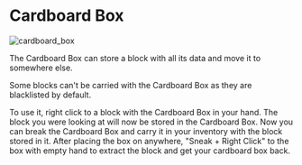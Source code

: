 # Cardboard Box
![cardboard_box](item:mekanism:cardboard_box)

The Cardboard Box can store a block with all its data and move it to somewhere else.

Some blocks can't be carried with the Cardboard Box as they are blacklisted by default.

To use it, right click to a block with the Cardboard Box in your hand. The block you were looking at will now be stored in the Cardboard Box. Now you can break the Cardboard Box and carry it in your inventory with the block stored in it. After placing the box on anywhere, "Sneak + Right Click" to the box with empty hand to extract the block and get your cardboard box back.
